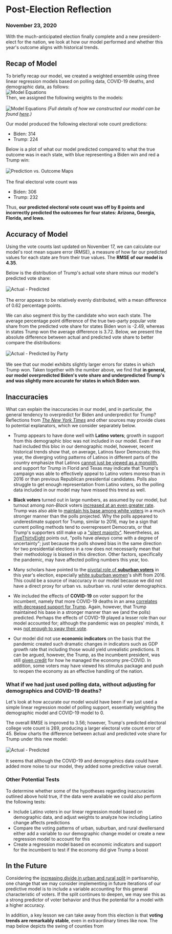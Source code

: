 # Post-Election Reflection
### November 23, 2020

With the much-anticipated election finally complete and a new president-elect for the nation, we look at how our model performed and whether this year's outcome aligns with historical trends.

## Recap of Model

To briefly recap our model, we created a weighted ensemble using three linear regression models based on polling data, COVID-19 deaths, and demographic data, as follows:
<br/>
![Model Equations](../figures/model_eqs.png)
<br/>
Then, we assigned the following weights to the models:
<br/>
<br/>
![Model Equations](../figures/model_eq.png)
*(Full details of how we constructed our model can be found [here](https://ahu6.github.io/electionanalytics/posts/11_01.html).)*

Our model produced the following electoral vote count predictions:
* Biden: 314
* Trump: 224

Below is a plot of what our model predicted compared to what the true outcome was in each state, with blue representing a Biden win and red a Trump win:
<br/>
<br/>
![Prediction vs. Outcome Maps](../figures/prediction_outcome_maps.png)
<br/>
<br/>
The final electoral vote count was
* Biden: 306
* Trump: 232

Thus, **our predicted electoral vote count was off by 8 points and incorrectly predicted the outcomes for four states: Arizona, Georgia, Florida, and Iowa.**

## Accuracy of Model

Using the vote counts last updated on November 17, we can calculate our model's root mean square error (RMSE), a measure of how far our predicted values for each state are from their true values. The **RMSE of our model is 4.35**.

Below is the distribution of Trump's actual vote share minus our model's predicted vote share:
<br/>
<br/>
![Actual - Predicted](../figures/actual_predicted.png)
<br/>
<br/>
The error appears to be relatively evenly distributed, with a mean difference of 0.62 percentage points.

We can also segment this by the candidate who won each state. The average percentage point difference of the true two-party popular vote share from the predicted vote share for states Biden won is -2.49, whereas in states Trump won the average difference is 3.72. Below, we present the absolute difference between actual and predicted vote share to better compare the distributions:
<br/>
<br/>
![Actual - Predicted by Party](../figures/actual_predicted_party.png)
<br/>
<br/>
We see that our model exhibits slightly larger errors for states in which Trump won. Taken together with the number above, we find that **in general, our model overpredicted Biden's vote share and underpredicted Trump's and was slightly more accurate for states in which Biden won**.

## Inaccuracies
What can explain the inaccuracies in our model, and in particular, the general tendency to overpredict for Biden and underpredict for Trump? Reflections from [*The New York Times*](https://www.nytimes.com/2020/11/10/podcasts/the-daily/election-polls-biden-trump.html?) and other sources may provide clues to potential explanators, which we consider separately below.

* Trump appears to have done well with **Latino voters**; growth in support from this demographic bloc was not included in our model. Even if we had included this bloc in our demographic model, however, recent historical trends show that, on average, Latinos favor Democrats; this year, the diverging voting patterns of Latinos in different parts of the country emphasize that Latinos [cannot just be viewed as a monolith](https://www.economist.com/united-states/2020/11/04/why-donald-trump-exceeded-expectations-with-americas-latinos), and support for Trump in Florid and Texas may indicate that Trump's campaign was able to effectively appeal to Latino voters moreso than in 2016 or than previous Republican presidential candidates. Polls also struggle to get enough representation from Latino voters, so the polling data included in our model may have missed this trend as well.

* **Black voters** turned out in large numbers, as assumed by our model, but turnout among *non-Black* voters [increased at an even greater rate](https://www.nytimes.com/2020/11/10/podcasts/the-daily/election-polls-biden-trump.html?). Trump was also able to [maintain his base among white voters](https://www.economist.com/graphic-detail/2020/11/11/once-again-less-educated-whites-spurned-americas-democratic-nominee) in a much stronger manner than the polls projected. Why the polls appeared to underestimate support for Trump, similar to 2016, may be a sign that current polling methods tend to overrepresent Democrats, or that Trump's supporters still make up a ["silent majority"](https://www.nytimes.com/2020/11/04/us/politics/poll-results.html?searchResultPosition=3). Nevertheless, as [FiveThirtyEight](https://fivethirtyeight.com/features/the-polls-werent-great-but-thats-pretty-normal/) points out, "polls have *always* come with a degree of uncertainty"; just because the polls showed bias in the same direction for two presidential elections in a row does not necessarily mean that their methodology is biased in this direction. Other factors, specifically the pandemic, may have affected polling numbers this year, too.

* Many scholars have pointed to the [pivotal role of **suburban voters**](https://www.nytimes.com/interactive/2020/11/06/upshot/suburbs-shifted-left-president.html) in this year's election, especially [white suburban women](https://www.brookings.edu/research/bidens-victory-came-from-the-suburbs/)'s shift from 2016. This could be a source of inaccuracy in our model because we did not have a direct proxy for urban vs. suburban vs. rural voter demographics. 

* We included the effects of **COVID-19** on voter support for the incumbent, namely that more COVID-19 deaths in an area [correlates with decreased support for Trump](https://advances.sciencemag.org/content/6/44/eabd8564). Again, however, that Trump maintained his base in a stronger manner than we (and the polls) predicted. Perhaps the effects of COVID-19 played a lesser role than our model accounted for; although the pandemic was on peoples' minds, it was [not enough to sway their vote](https://www.nytimes.com/2020/11/04/us/politics/poll-results.html?searchResultPosition=3).

* Our model did not use **economic indicators** on the basis that the pandemic created such dramatic changes in indicators such as GDP growth rate that including those would yield unrealistic predictions. It can be argued, however, the Trump, as the incumbent president, was still [given credit](https://www.nytimes.com/2020/11/10/podcasts/the-daily/election-polls-biden-trump.html?) for how he managed the economy pre-COVID. In addition, some voters may have viewed his stimulus package and push to reopen the economy as an effective handling of the nation.

### What if we had just used polling data, without adjusting for demographics and COVID-19 deaths?
Let's look at how accurate our model would have been if we just used a simple linear regression model of polling support, essentially weighting the demographic model and COVID-19 model to 0.

The overall RMSE is improved to 3.56; however, Trump's predicted electoral college vote count is 269, producing a larger electoral vote count error of 45. Below charts the difference between actual and predicted vote share for Trump under this new model:
<br/>
<br/>
![Actual - Predicted](../figures/actual_predicted1.png)
<br/>
<br/>
It seems that although the COVID-19 and demographics data could have added more noise to our model, they added some predictive value overall.

### Other Potential Tests

To determine whether some of the hypotheses regarding inaccuracies outlined above hold true, if the data were available we could also perform the following tests:
* Include Latino voters in our linear regression model based on demographic data, and adjust weights to analyze how including Latino change affects predictions
* Compare the voting patterns of urban, suburban, and rural dwellersand either add a variable to our demographic change model or create a new regression model to account for this
* Create a regression model based on economic indicators and support for the incumbent to test if the economy did give Trump a boost

## In the Future

Considering the [increasing divide in urban and rural split](https://www.economist.com/united-states/2020/11/14/our-analysis-of-the-election-results-suggests-that-2020-accelerated-a-long-running-trend) in partisanship, one change that we may consider implementing in future iterations of our predictive model is to include a variable accounting for this general characteristic of voters. If the split continues to deepen, we may see this as a strong predictor of voter behavior and thus the potential for a model with a higher accuracy.

In addition, a key lesson we can take away from this election is that **voting trends are remarkably stable**, even in extraordinary times like now. The map below depicts the swing of counties from 

